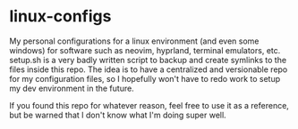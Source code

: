 # linux-configs
My personal configurations for a linux environment (and even some windows) for software such as neovim, hyprland, terminal emulators, etc.
setup.sh is a very badly written script to backup and create symlinks to the files inside this repo.
The idea is to have a centralized and versionable repo for my configuration files, so I hopefully won't have to redo work to setup my dev environment in the future.

If you found this repo for whatever reason, feel free to use it as a reference, but be warned that I don't know what I'm doing super well.
